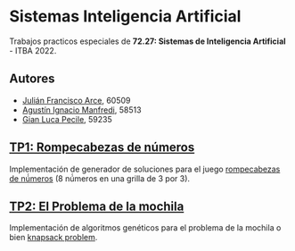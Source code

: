 # Sistemas Inteligencia Artificial
Trabajos practicos especiales de **72.27: Sistemas de Inteligencia Artificial** - ITBA 2022.

## Autores
* [Julián Francisco Arce](https://github.com/JuArce), 60509
* [Agustín Ignacio Manfredi](https://github.com/imanfredi), 58513
* [Gian Luca Pecile](https://github.com/glpecile), 59235

## [TP1: Rompecabezas de números](/TP1)
Implementación de generador de soluciones para el juego [rompecabezas de nú́meros](https://es.wikipedia.org/wiki/Rompecabezas_deslizantes) (8 nú́meros en una grilla de 3 por 3).

## [TP2: El Problema de la mochila](/TP2)
Implementación de algoritmos genéticos para el problema de la mochila o bien [knapsack problem](https://en.wikipedia.org/wiki/Knapsack_problem#:~:text=The%20knapsack%20problem%20is%20a,is%20as%20large%20as%20possible.).